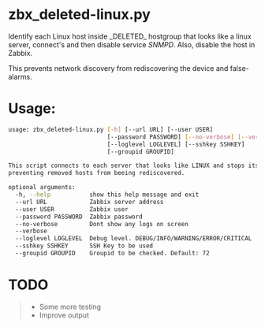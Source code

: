 # zbx_deleted-linux.py
Identify each Linux host inside \_DELETED\_ hostgroup that looks like a linux server, connect's and then disable service _SNMPD_. Also, disable the host in Zabbix.

This prevents network discovery from rediscovering the device and false-alarms.

# Usage:
```sh
usage: zbx_deleted-linux.py [-h] [--url URL] [--user USER]
                            [--password PASSWORD] [--no-verbose] [--verbose]
                            [--loglevel LOGLEVEL] [--sshkey SSHKEY]
                            [--groupid GROUPID]

This script connects to each server that looks like LINUX and stops its snmpd,
preventing removed hosts from beeing rediscovered.

optional arguments:
  -h, --help           show this help message and exit
  --url URL            Zabbix server address
  --user USER          Zabbix user
  --password PASSWORD  Zabbix password
  --no-verbose         Dont show any logs on screen
  --verbose
  --loglevel LOGLEVEL  Debug level. DEBUG/INFO/WARNING/ERROR/CRITICAL
  --sshkey SSHKEY      SSH Key to be used
  --groupid GROUPID    Groupid to be checked. Default: 72
```

# TODO
> - Some more testing
> - Improve output
